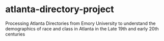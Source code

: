 atlanta-directory-project
=========================

Processing Atlanta Directories from Emory University to understand the demographics of race and class in Atlanta in the Late 19th and early 20th centuries